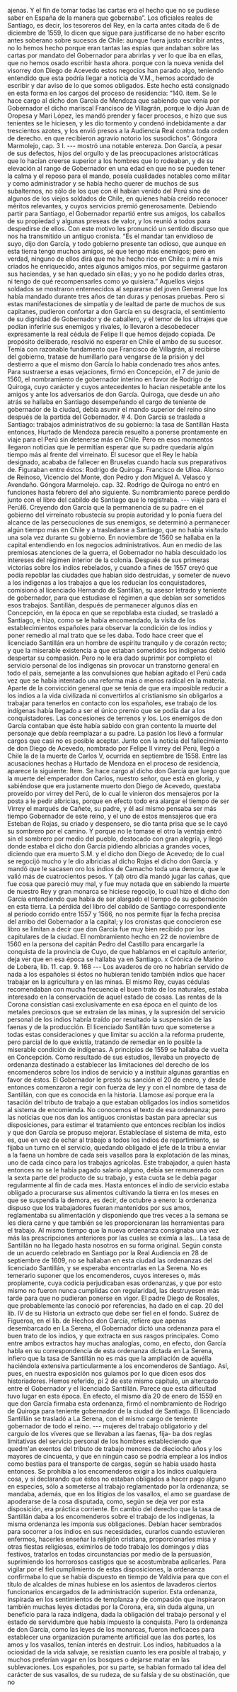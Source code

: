 ajenas. Y el fin de tomar todas las cartas era el hecho que no se pudiese saber en España de la manera que gobernaba”. Los oficiales reales de Santiago, es decir, los tesoreros del Rey, en la carta antes citada de 6 de diciembre de 1559, lo dicen que sigue para justificarse de no haber escrito antes soberano sobre sucesos de Chile: aunque fuera justo escribir antes, no lo hemos hecho porque eran tantas las espías que andaban sobre las cartas por mandato del Gobernador para abrirlas y ver lo que iba en ellas, que no hemos osado escribir hasta ahora. porque con la nueva venida del visorrey don Diego de Acevedo estos negocios han parado algo, teniendo entendido que esta podría llegar a noticia de V.M., hemos acordado de escribir y dar aviso de lo que somos obligados. Este hecho está consignado en esta forma en los cargos del proceso de residencia: “140. item. Se le hace cargo al dicho don García de Mendoza que sabiendo que venía por Gobernador el dicho mariscal Francisco de Villagrán, porque lo dijo Juan de Oropesa y Mari López, les mandó prender y facer procesos, e hizo que sus tenientes se le hiciesen, y les dio tormento y condenó indebidamente a dar trescientos azotes, y los envió presos a la Audiencia Real contra toda orden de derecho. en que recibieron agravio notorio los susodichos”. Góngora Marmolejo, cap. 3 I. --- mostró una notable entereza. Don García, a pesar de sus defectos, hijos del orgullo y de las preocupaciones aristocráticas que lo hacían creerse superior a los hombres que lo rodeaban, y de su elevación al rango de Gobernador en una edad en que no se pueden tener la calma y el reposo para el mando, poseía cualidades notables como militar y como administrador y se había hecho querer de muchos de sus subalternos, no sólo de los que con él habían venido del Perú sino de algunos de los viejos soldados de Chile, en quienes había creído reconocer méritos relevantes, y cuyos servicios premió generosamente. Debiendo partir para Santiago, el Gobernador repartió entre sus amigos, los caballos de su propiedad y algunas preseas de valor, y los reunió a todos para despedirse de ellos. Con este motivo les pronunció un sentido discurso que nos ha transmitido un antiguo cronista. “Es el mandar tan envidioso de suyo, dijo don García, y todo gobierno presente tan odioso, que aunque en esta tierra tengo muchos amigos, sé que tengo más enemigos; pero en verdad, ninguno de ellos dirá que me he hecho rico en Chile: a mí ni a mis criados he enriquecido, antes algunos amigos míos, por seguirme gastaron sus haciendas, y se han quedado sin ellas; y yo no he podido darles otras, ni tengo de qué recompensarles como yo quisiera.” Aquellos viejos soldados se mostraron enternecidos al separarse del joven General que los había mandado durante tres años de tan duras y penosas pruebas. Pero si estas manifestaciones de simpatía y de lealtad de parte de muchos de sus capitanes, pudieron confortar a don García en su desgracia, el sentimiento de su dignidad de Gobernador y de caballero, y el temor de los ultrajes que podían inferirle sus enemigos y rivales, lo llevaron a desobedecer expresamente la real cédula de Felipe II que hemos dejado copiada. De propósito deliberado, resolvió no esperar en Chile el ambo de su sucesor. Temía con razonable fundamento que Francisco de Villagrán, al recibirse del gobierno, tratase de humillarlo para vengarse de la prisión y del destierro a que el mismo don García lo había condenado tres años antes. Para sustraerse a esas vejaciones, firmó en Concepción, el 7 de junio de 1560, el nombramiento de gobernador interino en favor de Rodrigo de Quiroga, cuyo carácter y cuyos antecedentes lo hacían respetable ante los amigos y ante los adversarios de don García. Quiroga, que desde un año atrás se hallaba en Santiago desempeñando el cargo de teniente de gobernador de la ciudad, debía asumir el mando superior del reino sino después de la partida del Gobernador. # 4. Don García se traslada a Santiago: trabajos administrativos de su gobierno: la tasa de Santillán Hasta entonces, Hurtado de Mendoza parecía resuelto a ponerse prontamente en viaje para el Perú sin detenerse más en Chile. Pero en esos momentos llegaron noticias que le permitían esperar que su padre quedaría algún tiempo más al frente del virreinato. El sucesor que el Rey le había designado, acababa de fallecer en Bruselas cuando hacía sus preparativos de. Figuraban entre éstos: Rodrigo de Quiroga. Francisco de Ulloa. Alonso de Reinoso, Vicencio del Monte, don Pedro y don Miguel A. Velasco y Avendaño. Góngora Marmolejo. cap. 32. Rodrigo de Quiroga no entró en funciones hasta febrero del año siguiente. Su nombramiento parece perdido junto con el libro del cabildo de Santiago que lo registraba. --- viaje para el PerúI6. Creyendo don García que la permanencia de su padre en el gobierno del virreinato robustecía su propia autoridad y lo ponía fuera del alcance de las persecuciones de sus enemigos, se determinó a permanecer algún tiempo más en Chile y a trasladarse a Santiago, que no había visitado una sola vez durante su gobierno. En noviembre de 1560 se hallaba en la capital entendiendo en los negocios administrativos. Aun en medio de las premiosas atenciones de la guerra, el Gobernador no había descuidado los intereses del régimen interior de la colonia. Después de sus primeras victorias sobre los indios rebelados, y cuando a fines de 1557 creyó que podía repoblar las ciudades que habían sido destruidas, y someter de nuevo a los indígenas a los trabajos a que los reducían los conquistadores, comisionó al licenciado Hernando de Santillán, su asesor letrado y teniente de gobernador, para que estudiase el régimen a que debían ser sometidos esos trabajos. Santillán, después de permanecer algunos días en Concepción, en la época en que se repoblaba esta ciudad, se trasladó a Santiago, e hizo, como se le había encomendado, la visita de los establecimientos españoles para observar la condición de los indios y poner remedio al mal trato que se les daba. Todo hace creer que el licenciado Santillán era un hombre de espíritu tranquilo y de corazón recto; y que la miserable existencia a que estaban sometidos los indígenas debió despertar su compasión. Pero no le era dado suprimir por completo el servicio personal de los indígenas sin provocar un transtorno general en todo el país, semejante a las convulsiones que habían agitado el Perú cada vez que se había intentado una reforma más o menos radical en la materia. Aparte de la convicción general que se tenía de que era imposible reducir a los indios a la vida civilizada ni convertirlos al cristianismo sin obligarlos a trabajar para tenerlos en contacto con los españoles, ese trabajo de los indígenas había llegado a ser el único premio que se podía dar a los conquistadores. Las concesiones de terrenos y los. Los enemigos de don García contaban que éste había sabido con gran contento la muerte del personaje que debía reemplazar a su padre. La pasión los llevó a formular cargos que casi no es posible aceptar. Junto con la noticia del fallecimiento de don Diego de Acevedo, nombrado por Felipe II virrey del Perú, llegó a Chile la de la muerte de Carlos V, ocurrida en septiembre de 1558. Entre las acusaciones hechas a Hurtado de Mendoza en el proceso de residencia, aparece la siguiente: Ítem. Se hace cargo al dicho don García que luego que la muerte del emperador don Carlos, nuestro señor, que está en gloria, y sabiéndose que era justamente muerto don Diego de Acevedo, questaba proveído por virrey del Perú, de lo cual le vinieron dos mensajeros por la posta a le pedir albricias, porque en efecto todo era alargar el tiempo de ser Virrey el marqués de Cañete, su padre, y él así mismo pensaba ser más tiempo Gobernador de este reino, y el uno de estos mensajeros que era Esteban de Rojas, su criado y despensero, se dio tanta prisa que se le cayó su sombrero por el camino. Y porque no le tomase el otro la ventaja entró sin el sombrero por medio del pueblo, destocado con gran alegría, y llegó donde estaba el dicho don García pidiendo albricias a grandes voces, diciendo que era muerto S.M. y el dicho don Diego de Acevedo; de lo cual se regocijó mucho y le dio albricias al dicho Rojas el dicho don García. y mandó que le sacasen oro los indios de Camacho toda una demora, que le valió más de cuatrocientos pesos. Y (al) otro día mandó jugar las cañas, que fue cosa que pareció muy mal, y fue muy notada que en sabiendo la muerte de nuestro Rey y gran monarca se hiciese regocijo, lo cual hizo el dicho don García entendiendo que había de ser alargado el tiempo de su gobernación en esta tierra. La pérdida del libro del cabildo de Santiago correspondiente al período corrido entre 1557 y 1566, no nos permite fijar la fecha precisa del arribo del Gobernador a la capital; y los cronistas que conocieron ese libro se limitan a decir que don García fue muy bien recibido por los capitulares de la ciudad. El nombramiento hecho en 22 de noviembre de 1560 en la persona del capitán Pedro del Castillo para encargarle la conquista de la provincia de Cuyo, de que hablamos en el capítulo anterior, deja ver que en esa época se hallaba ya en Santiago. x Crónica de Marino de Lobera, lib. 11. cap. 9. 168 --- Los avaderos de oro no habrían servido de nada a los españoles si éstos no hubieran tenido también indios que hacer trabajar en la agricultura y en las minas. El mismo Rey, cuyas cédulas recomendaban con mucha frecuencia el buen trato de los naturales, estaba interesado en la conservación de aquel estado de cosas. Las rentas de la Corona consistían casi exclusivamente en esa época en el quinto de los metales preciosos que se extraían de las minas, y la supresión del servicio personal de los indios habría traído por resultado la suspensión de las faenas y de la producción. El licenciado Santillán tuvo que someterse a todas estas consideraciones y que limitar su acción a la reforma prudente, pero parcial de lo que existía, tratando de remediar en lo posible la miserable condición de indígenas. A principios de 1559 se hallaba de vuelta en Concepción. Como resultado de sus estudios, llevaba un proyecto de ordenanza destinado a establecer las limitaciones del derecho de los encomenderos sobre los indios de servicio y a instituir algunas garantías en favor de éstos. El Gobernador le prestó su sanción el 20 de enero, y desde entonces comenzaron a regir con fuerza de ley y con el nombre de tasa de Santillán, con que es conocida en la historia. Llamose así porque era la tasación del tributo de trabajo a que estaban obligados los indios sometidos al sistema de encomienda. No conocemos el texto de esa ordenanza; pero las noticias que nos dan los antiguos cronistas bastan para apreciar sus disposiciones, para estimar el tratamiento que entonces recibían los indios y que don García se propuso mejorar. Establecíase el sistema de mita, esto es, que en vez de echar al trabajo a todos los indios de repartimiento, se fijaba un turno en el servicio, quedando obligado el jefe de la tribu a enviar a la faena un hombre de cada seis vasallos para la explotación de las minas, uno de cada cinco para los trabajos agrícolas. Este trabajador, a quien hasta entonces no se le había pagado salario alguno, debía ser remunerado con la sexta parte del producto de su trabajo, y esta cuota se le debía pagar regularmente al fin de cada mes. Hasta entonces el indio de servicio estaba obligado a procurarse sus alimentos cultivando la tierra en los meses en que se suspendía la demora, es decir, de octubre a enero: la ordenanza dispuso que los trabajadores fueran mantenidos por sus amos, reglamentaba su alimentación y disponiendo que tres veces a la semana se les diera carne y que también se les proporcionaran las herramientas para el trabajo. Al mismo tiempo que la nueva ordenanza consignaba una vez más las prescripciones anteriores por las cuales se eximía a las... La tasa de Santillán no ha llegado hasta nosotros en su forma original. Según consta de un acuerdo celebrado en Santiago por la Real Audiencia en 28 de septiembre de 1609, no se hallaban en esta ciudad las ordenanzas del licenciado Santillán, y se esperaba encontrarlas en La Serena. No es temerario suponer que los encomenderos, cuyos intereses o, más propiamente, cuya codicia perjudicaban esas ordenanzas, y que por esto mismo no fueron nunca cumplidas con regularidad, las destruyesen más tarde para que no pudieran ponerse en vigor. El padre Diego de Rosales, que probablemente las conoció por referencias, ha dado en el cap. 20 del lib. IV de su Historia un extracto que debe ser fiel en el fondo. Suárez de Figueroa, en el lib. de Hechos don García, refiere que apenas desembarcado en La Serena, el Gobernador dictó una ordenanza para el buen trato de los indios, y que extracta en sus rasgos principales. Como entre ambos extractos hay muchas analogías, como, en efecto, don García habla en su correspondencia de esta ordenanza dictada en La Serena, infiero que la tasa de Santillán no es más que la ampliación de aquélla haciéndola extensiva particularmente a los encomenderos de Santiago. Así, pues, en nuestra exposición nos guiamos por lo que dicen esos dos historiadores. Hemos referido, pi 2 de este mismo capítulo, un altercado entre el Gobernador y el licenciado Santillán. Parece que esta dificultad tuvo lugar en esta época. En efecto, el mismo día 20 de enero de 1559 en que don García firmaba esta ordenanza, firmó el nombramiento de Rodrigo de Quiroga para teniente gobernador de la ciudad de Santiago. El licenciado Santillán se trasladó a La Serena, con el mismo cargo de teniente gobernador de todo el reino. --- mujeres del trabajo obligatorio y del carguío de los víveres que se llevaban a las faenas, fija- ba dos reglas limitativas del servicio personal de los hombres estableciendo que quedm'an exentos del tributo de trabajo menores de dieciocho años y los mayores de cincuenta, y que en ningún caso se podría emplear a los indios como bestias para el transporte de cargas, según se había usado hasta entonces. Se prohibía a los encomenderos exigir a los indios cualquiera cosa, y sí declarando que éstos no estaban obligados a hacer pago alguno en especies, sólo a someterse al trabajo reglamentado por la ordenanza; se mandaba, además, que en los litigios de los vasallos, el amo se guardase de apoderarse de la cosa disputada, como, según se deja ver por esta disposición, era práctica corriente. En cambio del derecho que la tasa de Santillán daba a los encomenderos sobre el trabajo de los indígenas, la misma ordenanza les imponía sus obligaciones. Debían hacer sembrados para socorrer a los indios en sus necesidades, curarlos cuando estuvieren enfermos, hacerles enseñar la religión cristiana, proporcionarles misa y otras fiestas religiosas, eximirlos de todo trabajo los domingos y días festivos, tratarlos en todas circunstancias por medio de la persuasión, suprimiendo los horrorosos castigos que se acostumbraba aplicarles. Para vigilar por el fiel cumplimiento de estas disposiciones, la ordenanza confirmaba lo que se había dispuesto en tiempo de Valdivia para que con el título de alcaldes de minas hubiese en los asientos de lavaderos ciertos funcionarios encargados de la administración superior. Esta ordenanza, inspirada en los sentimientos de templanza y de compasión que inspiraron también muchas leyes dictadas por la Corona, era, sin duda alguna, un beneficio para la raza indígena, dada la obligación del trabajo personal y el estado de servidumbre que había impuesto la conquista. Pero la ordenanza de don García, como las leyes de los monarcas, fueron ineficaces para establecer una organización puramente artificial que las dos partes, los amos y los vasallos, tenían interés en destruir. Los indios, habituados a la ociosidad de la vida salvaje, se resistían cuanto les era posible al trabajo, y muchos preferían vagar en los bosques o dejarse matar en las sublevaciones. Los españoles, por su parte, se habían formado tal idea del carácter de sus vasallos, de su rudeza, de su falsía y de su obstinación, que no